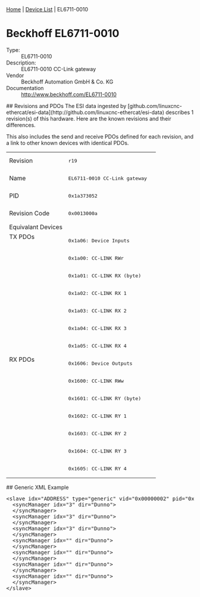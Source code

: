 <div class="nav"><a href="/esi-data">Home</a> | <a href="/esi-data/devices">Device List</a> | EL6711-0010</div>

#  Beckhoff EL6711-0010

<dl>
  <dt>Type:</dt><dd>EL6711-0010</dd>
  <dt>Description:</dt><dd>EL6711-0010 CC-Link gateway</dd>
  <dt>Vendor</dt><dd>Beckhoff Automation GmbH & Co. KG</dd>
  <dt>Documentation</dt><dd><a href="http://www.beckhoff.com/EL6711-0010">http://www.beckhoff.com/EL6711-0010</a></dd>
</dl>
## Revisions and PDOs
The ESI data ingested by [github.com/linuxcnc-ethercat/esi-data](http://github.com/linuxcnc-ethercat/esi-data) describes 1 revision(s) of this hardware.  Here are the known revisions and their differences.

This also includes the send and receive PDOs defined for each revision, and a link to other known devices with identical PDOs.

<table>
<tr >
<td class="first">Revision</td>
<td ><pre>r19</pre></td>
</tr>
<tr >
<td class="first">Name</td>
<td ><pre>EL6711-0010 CC-Link gateway</pre></td>
</tr>
<tr >
<td class="first">PID</td>
<td ><pre>0x1a373052</pre></td>
</tr>
<tr >
<td class="first">Revision Code</td>
<td ><pre>0x0013000a</pre></td>
</tr>
<tr >
<td class="first">Equivalant Devices</td>
<td ></td>
</tr>
<tr class="txpdo pdosection">
<td class="first" rowspan=7 valign=top>TX PDOs</td>
<td><pre>0x1a06: Device Inputs</pre></td>
<td></td>
</tr>
<tr class="txpdo pdosection">
<td ><pre>0x1a00: CC-LINK RWr</pre></td>
</tr>
<tr class="txpdo pdosection">
<td ><pre>0x1a01: CC-LINK RX (byte)</pre></td>
</tr>
<tr class="txpdo pdosection">
<td ><pre>0x1a02: CC-LINK RX 1</pre></td>
</tr>
<tr class="txpdo pdosection">
<td ><pre>0x1a03: CC-LINK RX 2</pre></td>
</tr>
<tr class="txpdo pdosection">
<td ><pre>0x1a04: CC-LINK RX 3</pre></td>
</tr>
<tr class="txpdo pdosection">
<td ><pre>0x1a05: CC-LINK RX 4</pre></td>
</tr>
<tr class="rxpdo pdosection">
<td class="first" rowspan=7 valign=top>RX PDOs</td>
<td><pre>0x1606: Device Outputs</pre></td>
<td></td>
</tr>
<tr class="rxpdo pdosection">
<td ><pre>0x1600: CC-LINK RWw</pre></td>
</tr>
<tr class="rxpdo pdosection">
<td ><pre>0x1601: CC-LINK RY (byte)</pre></td>
</tr>
<tr class="rxpdo pdosection">
<td ><pre>0x1602: CC-LINK RY 1</pre></td>
</tr>
<tr class="rxpdo pdosection">
<td ><pre>0x1603: CC-LINK RY 2</pre></td>
</tr>
<tr class="rxpdo pdosection">
<td ><pre>0x1604: CC-LINK RY 3</pre></td>
</tr>
<tr class="rxpdo pdosection">
<td ><pre>0x1605: CC-LINK RY 4</pre></td>
</tr>
</table>
## Generic XML Example
<pre class="xml">
&lt;slave idx="ADDRESS" type="generic" vid="0x00000002" pid="0x1a373052" configPdos="true"&gt;
  &lt;syncManager idx="3" dir="Dunno"&gt;
  &lt;/syncManager&gt;
  &lt;syncManager idx="3" dir="Dunno"&gt;
  &lt;/syncManager&gt;
  &lt;syncManager idx="3" dir="Dunno"&gt;
  &lt;/syncManager&gt;
  &lt;syncManager idx="" dir="Dunno"&gt;
  &lt;/syncManager&gt;
  &lt;syncManager idx="" dir="Dunno"&gt;
  &lt;/syncManager&gt;
  &lt;syncManager idx="" dir="Dunno"&gt;
  &lt;/syncManager&gt;
  &lt;syncManager idx="" dir="Dunno"&gt;
  &lt;/syncManager&gt;
&lt;/slave&gt;
</pre>
